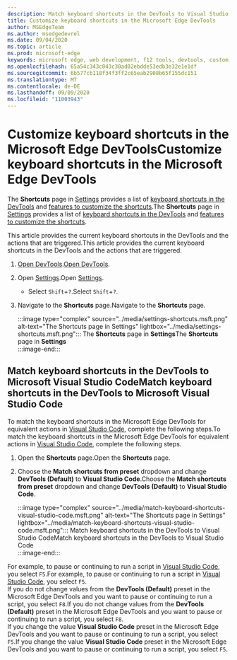 ```yaml
---
description: Match keyboard shortcuts in the DevTools to Visual Studio Code
title: Customize keyboard shortcuts in the Microsoft Edge DevTools
author: MSEdgeTeam
ms.author: msedgedevrel
ms.date: 09/04/2020
ms.topic: article
ms.prod: microsoft-edge
keywords: microsoft edge, web development, f12 tools, devtools, custom, shortcuts, keyboard, visual studio code
ms.openlocfilehash: 65a54c343c043c30ad02ebdde53edb3e32e1e1df
ms.sourcegitcommit: 6b577cb118f34f3ff2c65eab2908b65f155dc151
ms.translationtype: MT
ms.contentlocale: de-DE
ms.lasthandoff: 09/09/2020
ms.locfileid: "11003943"
---
```

# <span data-ttu-id="eaaff-104">Customize keyboard shortcuts in the Microsoft Edge DevTools</span><span class="sxs-lookup"><span data-stu-id="eaaff-104">Customize keyboard shortcuts in the Microsoft Edge DevTools</span></span>  

<span data-ttu-id="eaaff-105">The **Shortcuts** page in [Settings][DevToolsCustomizeSettings] provides a list of [keyboard shortcuts in the DevTools][DevToolsShortcuts] and [features to customize the shortcuts](#match-keyboard-shortcuts-in-the-devtools-to-microsoft-visual-studio-code).</span><span class="sxs-lookup"><span data-stu-id="eaaff-105">The **Shortcuts** page in [Settings][DevToolsCustomizeSettings] provides a list of [keyboard shortcuts in the DevTools][DevToolsShortcuts] and [features to customize the shortcuts](#match-keyboard-shortcuts-in-the-devtools-to-microsoft-visual-studio-code).</span></span>  

<span data-ttu-id="eaaff-106">This article provides the current keyboard shortcuts in the DevTools and the actions that are triggered.</span><span class="sxs-lookup"><span data-stu-id="eaaff-106">This article provides the current keyboard shortcuts in the DevTools and the actions that are triggered.</span></span>  

1.  <span data-ttu-id="eaaff-107">[Open DevTools][DevtoolOpenMain].</span><span class="sxs-lookup"><span data-stu-id="eaaff-107">[Open DevTools][DevtoolOpenMain].</span></span>  
1.  <span data-ttu-id="eaaff-108">Open [Settings][DevToolsCustomizeSettings].</span><span class="sxs-lookup"><span data-stu-id="eaaff-108">Open [Settings][DevToolsCustomizeSettings].</span></span>
    *   <span data-ttu-id="eaaff-109">Select `Shift`+`?`.</span><span class="sxs-lookup"><span data-stu-id="eaaff-109">Select `Shift`+`?`.</span></span>  
1.  <span data-ttu-id="eaaff-110">Navigate to the **Shortcuts** page.</span><span class="sxs-lookup"><span data-stu-id="eaaff-110">Navigate to the **Shortcuts** page.</span></span>  
    
    :::image type="complex" source="../media/settings-shortcuts.msft.png" alt-text="The Shortcuts page in Settings" lightbox="../media/settings-shortcuts.msft.png":::
       <span data-ttu-id="eaaff-112">The **Shortcuts** page in **Settings**</span><span class="sxs-lookup"><span data-stu-id="eaaff-112">The **Shortcuts** page in **Settings**</span></span>  
    :::image-end:::  
    
## <span data-ttu-id="eaaff-113">Match keyboard shortcuts in the DevTools to Microsoft Visual Studio Code</span><span class="sxs-lookup"><span data-stu-id="eaaff-113">Match keyboard shortcuts in the DevTools to Microsoft Visual Studio Code</span></span>  

<span data-ttu-id="eaaff-114">To match the keyboard shortcuts in the Microsoft Edge DevTools for equivalent actions in [Visual Studio Code][VisualStudioCode], complete the following steps.</span><span class="sxs-lookup"><span data-stu-id="eaaff-114">To match the keyboard shortcuts in the Microsoft Edge DevTools for equivalent actions in [Visual Studio Code][VisualStudioCode], complete the following steps.</span></span>  

1.  <span data-ttu-id="eaaff-115">Open the **Shortcuts** page.</span><span class="sxs-lookup"><span data-stu-id="eaaff-115">Open the **Shortcuts** page.</span></span>
1.  <span data-ttu-id="eaaff-116">Choose the **Match shortcuts from preset** dropdown and change **DevTools (Default)** to **Visual Studio Code**.</span><span class="sxs-lookup"><span data-stu-id="eaaff-116">Choose the **Match shortcuts from preset** dropdown and change **DevTools (Default)** to **Visual Studio Code**.</span></span>  
    
    :::image type="complex" source="../media/match-keyboard-shortcuts-visual-studio-code.msft.png" alt-text="The Shortcuts page in Settings" lightbox="../media/match-keyboard-shortcuts-visual-studio-code.msft.png":::
       <span data-ttu-id="eaaff-118">Match keyboard shortcuts in the DevTools to Visual Studio Code</span><span class="sxs-lookup"><span data-stu-id="eaaff-118">Match keyboard shortcuts in the DevTools to Visual Studio Code</span></span>  
    :::image-end:::  

<span data-ttu-id="eaaff-119">For example, to pause or continuing to run a script in [Visual Studio Code][VisualStudioCodeShortcutsKeyboardWindows], you select `F5`.</span><span class="sxs-lookup"><span data-stu-id="eaaff-119">For example, to pause or continuing to run a script in [Visual Studio Code][VisualStudioCodeShortcutsKeyboardWindows], you select `F5`.</span></span>  
<span data-ttu-id="eaaff-120">If you do not change values from the **DevTools (Default)** preset in the Microsoft Edge DevTools and you want to pause or continuing to run a script, you select `F8`.</span><span class="sxs-lookup"><span data-stu-id="eaaff-120">If you do not change values from the **DevTools (Default)** preset in the Microsoft Edge DevTools and you want to pause or continuing to run a script, you select `F8`.</span></span>  
<span data-ttu-id="eaaff-121">If you change the value **Visual Studio Code** preset in the Microsoft Edge DevTools and you want to pause or continuing to run a script, you select `F5`.</span><span class="sxs-lookup"><span data-stu-id="eaaff-121">If you change the value **Visual Studio Code** preset in the Microsoft Edge DevTools and you want to pause or continuing to run a script, you select `F5`.</span></span>  

<!-- ## Edit shortcuts for any action in the DevTools -->

<!-- links -->  

[DevToolsCustomizeSettings]: ./index.md#settings "Settings - Customize Microsoft Edge DevTools | Microsoft Docs"  
[DevtoolOpenMain]: ../open.md "Open Microsoft Edge DevTools | Microsoft Docs"  
[DevToolsShortcuts]: ../shortcuts.md "Microsoft Edge DevTools keyboard shortcuts | Microsoft Docs"  
[VisualStudioCode]: https://code.visualstudio.com "Microsoft Visual Studio Code"  
[VisualStudioCodeShortcutsKeyboardWindows]: https://code.visualstudio.com/shortcuts/keyboard-shortcuts-windows.pdf "Visual Studio Code Keyboard shortcuts for Windows | Microsoft Visual Studio Code"  
